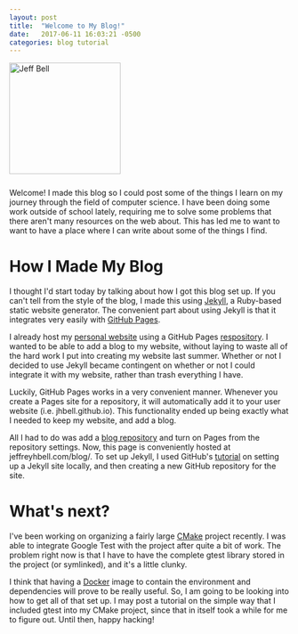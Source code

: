 ```yaml
---
layout: post
title:  "Welcome to My Blog!"
date:   2017-06-11 16:03:21 -0500
categories: blog tutorial
---
```

<img src="{{ site.url }}/assets/jeff-web.jpg" 
     alt="Jeff Bell" 
     style="width: 200px; height: 200px; padding-bottom: 25px" />  
Welcome! I made this blog so I could post some of the things I learn on my 
journey through the field of computer science. I have been doing some work
outside of school lately, requiring me to solve some problems that there aren't 
many resources on the web about. This has led me to want to want to have a 
place where I can write about some of the things I find.

# How I Made My Blog

I thought I'd start today by talking about how I got this blog set up. If you
can't tell from the style of the blog, I made this using [Jekyll][jekyll-home],
a Ruby-based static website generator. The convenient part about using Jekyll
is that it integrates very easily with [GitHub Pages][gh-pages].

I already host my [personal website][jhbell] using a GitHub Pages
[respository][jhbell-repo]. I wanted to be able to add a blog to my website,
without laying to waste all of the hard work I put into creating my website
last summer. Whether or not I decided to use Jekyll became contingent on
whether or not I could integrate it with my website, rather than trash
everything I have.

Luckily, GitHub Pages works in a very convenient manner. Whenever you create
a Pages site for a repository, it will automatically add it to your user
website (i.e. jhbell.github.io). This functionality ended up being exactly
what I needed to keep my website, and add a blog.

All I had to do was add a [blog repository][blog-repo] and turn on Pages
from the repository settings. Now, this page is conveniently hosted at
jeffreyhbell.com/blog/. To set up Jekyll, I used GitHub's 
[tutorial][ghp-tutorial] on setting up a Jekyll site locally, and then 
creating a new GitHub repository for the site.

# What's next?

I've been working on organizing a fairly large [CMake][cmake] project recently. 
I was able to integrate Google Test with the project after quite a bit of work. 
The problem right now is that I have to have the complete gtest library stored 
in the project (or symlinked), and it's a little clunky.

I think that having a [Docker][docker] image to contain the environment and 
dependencies will prove to be really useful. So, I am going to be looking into 
how to get all of that set up. I may post a tutorial on the simple way that I 
included gtest into my CMake project, since that in itself took a while for 
me to figure out. Until then, happy hacking!

[blog-repo]:    https://github.com/jhbell/blog
[gh-pages]:     https://pages.github.com/
[ghp-tutorial]: https://help.github.com/articles/setting-up-your-github-pages-site-locally-with-jekyll/#step-3-optional-generate-jekyll-site-files
[jekyll-home]:  https://jekyllrb.com
[jhbell]:       http://jeffreyhbell.com
[jhbell-repo]:  https://github.com/jhbell/jhbell.github.io
[cmake]:        http://cmake.org
[docker]:       https://www.docker.com/
